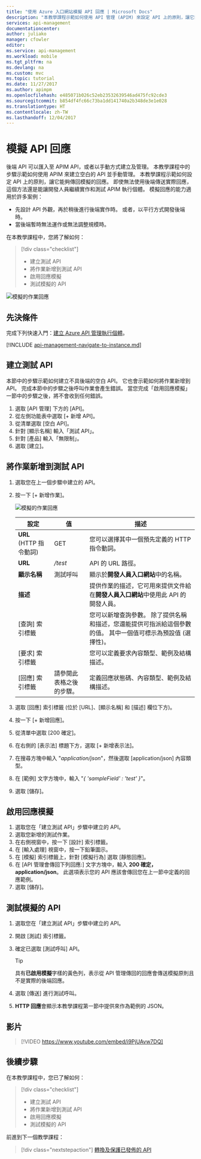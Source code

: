 ```yaml
---
title: "使用 Azure 入口網站模擬 API 回應 | Microsoft Docs"
description: "本教學課程示範如何使用 API 管理 (APIM) 來設定 API 上的原則，讓它能夠傳回模擬的回應。 萬一無法使用後端傳送實際回應，這個方法讓開發人員能夠繼續實作和測試 API 管理執行個體。"
services: api-management
documentationcenter: 
author: juliako
manager: cfowler
editor: 
ms.service: api-management
ms.workload: mobile
ms.tgt_pltfrm: na
ms.devlang: na
ms.custom: mvc
ms.topic: tutorial
ms.date: 11/27/2017
ms.author: apimpm
ms.openlocfilehash: e485071b026c52eb23532639546ad475fc92cde3
ms.sourcegitcommit: b854df4fc66c73ba1dd141740a2b348de3e1e028
ms.translationtype: HT
ms.contentlocale: zh-TW
ms.lasthandoff: 12/04/2017
---
```

# <a name="mock-api-responses"></a>模擬 API 回應

後端 API 可以匯入至 APIM API，或者以手動方式建立及管理。 本教學課程中的步驟示範如何使用 APIM 來建立空白的 API 並手動管理。 本教學課程示範如何設定 API 上的原則，讓它能夠傳回模擬的回應。 即使無法使用後端傳送實際回應，這個方法還是能讓開發人員繼續實作和測試 APIM 執行個體。 模擬回應的能力適用於許多案例：

+ 先設計 API 外觀，再於稍後進行後端實作時。 或者，以平行方式開發後端時。
+ 當後端暫時無法運作或無法調整規模時。

在本教學課程中，您將了解如何：

> [!div class="checklist"]
> * 建立測試 API 
> * 將作業新增到測試 API
> * 啟用回應模擬
> * 測試模擬的 API

![模擬的作業回應](./media/mock-api-responses/mock-api-responses01.png)

## <a name="prerequisites"></a>先決條件

完成下列快速入門：[建立 Azure API 管理執行個體](get-started-create-service-instance.md)。

[!INCLUDE [api-management-navigate-to-instance.md](../../includes/api-management-navigate-to-instance.md)]

## <a name="create-a-test-api"></a>建立測試 API 

本節中的步驟示範如何建立不具後端的空白 API。 它也會示範如何將作業新增到 API。 完成本節中的步驟之後呼叫作業會產生錯誤。 當您完成「啟用回應模擬」一節中的步驟之後，將不會收到任何錯誤。

1. 選取 [API 管理] 下方的 [API]。
2. 從左側功能表中選取 [+ 新增 API]。
3. 從清單選取 [空白 API]。
4. 針對 [顯示名稱] 輸入「測試 API」。
5. 針對 [產品] 輸入「無限制」。
6. 選取 [建立]。

## <a name="add-an-operation-to-the-test-api"></a>將作業新增到測試 API

1. 選取您在上一個步驟中建立的 API。
2. 按一下 [+ 新增作業]。

    ![模擬的作業回應](./media/mock-api-responses/mock-api-responses02.png)

    |設定|值|描述|
    |---|---|---|
    |**URL** (HTTP 指令動詞)|GET|您可以選擇其中一個預先定義的 HTTP 指令動詞。|
    |**URL** |*/test*|API 的 URL 路徑。 |
    |**顯示名稱**|測試呼叫|顯示於**開發人員入口網站**中的名稱。|
    |**描述**||提供作業的描述，它可用來提供文件給在**開發人員入口網站**中使用此 API 的開發人員。|
    |[查詢] 索引標籤||您可以新增查詢參數。 除了提供名稱和描述，您還能提供可指派給這個參數的值。 其中一個值可標示為預設值 (選擇性)。|
    |[要求] 索引標籤||您可以定義要求內容類型、範例及結構描述。 |
    |[回應] 索引標籤|請參閱此表格之後的步驟。|定義回應狀態碼、內容類型、範例及結構描述。|

3. 選取 [回應] 索引標籤 (位於 [URL]、[顯示名稱] 和 [描述] 欄位下方)。
4. 按一下 [+ 新增回應]。
5. 從清單中選取 [200 確定]。
6. 在右側的 [表示法] 標題下方，選取 [+ 新增表示法]。
7. 在搜尋方塊中輸入 "*application/json*"，然後選取 [application/json] 內容類型。
8. 在 [範例] 文字方塊中，輸入 "*{ 'sampleField' : 'test' }*"。
9. 選取 [儲存]。

## <a name="enable-response-mocking"></a>啟用回應模擬

1. 選取您在「建立測試 API」步驟中建立的 API。
2. 選取您新增的測試作業。
2. 在右側視窗中，按一下 [設計] 索引標籤。
3. 在 [輸入處理] 視窗中，按一下鉛筆圖示。
4. 在 [模擬] 索引標籤上，針對 [模擬行為] 選取 [靜態回應]。
5. 在 [API 管理會傳回下列回應:] 文字方塊中，輸入 **200 確定，application/json**。 此選項表示您的 API 應該會傳回您在上一節中定義的回應範例。
6. 選取 [儲存]。

## <a name="test-the-mocked-api"></a>測試模擬的 API

1. 選取您在「建立測試 API」步驟中建立的 API。
2. 開啟 [測試] 索引標籤。
3. 確定已選取 [測試呼叫] API。

    > [!TIP]
    > 具有**已啟用模擬**字樣的黃色列，表示從 API 管理傳回的回應會傳送模擬原則且不是實際的後端回應。

3. 選取 [傳送] 進行測試呼叫。
4. **HTTP 回應**會顯示本教學課程第一節中提供來作為範例的 JSON。

## <a name="video"></a>影片

> [!VIDEO https://www.youtube.com/embed/i9PjUAvw7DQ]
> 
> 

## <a name="next-steps"></a>後續步驟
在本教學課程中，您已了解如何：

> [!div class="checklist"]
> * 建立測試 API
> * 將作業新增到測試 API
> * 啟用回應模擬
> * 測試模擬的 API

前進到下一個教學課程：

> [!div class="nextstepaction"]
> [轉換及保護已發佈的 API](transform-api.md)

